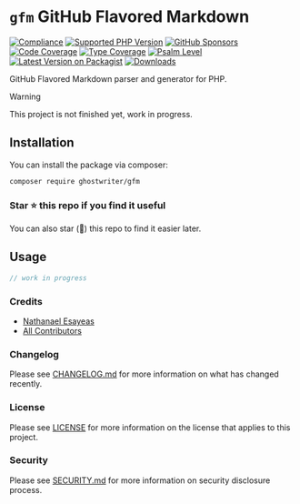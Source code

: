 # `gfm` GitHub Flavored Markdown

[![Compliance](https://github.com/ghostwriter/gfm/actions/workflows/compliance.yml/badge.svg)](https://github.com/ghostwriter/gfm/actions/workflows/compliance.yml)
[![Supported PHP Version](https://badgen.net/packagist/php/ghostwriter/gfm?color=8892bf)](https://www.php.net/supported-versions)
[![GitHub Sponsors](https://img.shields.io/github/sponsors/ghostwriter?label=Sponsor+@ghostwriter/gfm&logo=GitHub+Sponsors)](https://github.com/sponsors/ghostwriter)
[![Code Coverage](https://codecov.io/gh/ghostwriter/gfm/branch/main/graph/badge.svg)](https://codecov.io/gh/ghostwriter/gfm)
[![Type Coverage](https://shepherd.dev/github/ghostwriter/gfm/coverage.svg)](https://shepherd.dev/github/ghostwriter/gfm)
[![Psalm Level](https://shepherd.dev/github/ghostwriter/gfm/level.svg)](https://psalm.dev/docs/running_psalm/error_levels)
[![Latest Version on Packagist](https://badgen.net/packagist/v/ghostwriter/gfm)](https://packagist.org/packages/ghostwriter/gfm)
[![Downloads](https://badgen.net/packagist/dt/ghostwriter/gfm?color=blue)](https://packagist.org/packages/ghostwriter/gfm)

GitHub Flavored Markdown parser and generator for PHP.

> [!WARNING]
>
> This project is not finished yet, work in progress.

## Installation

You can install the package via composer:

``` bash
composer require ghostwriter/gfm
```

### Star ⭐️ this repo if you find it useful

You can also star (🌟) this repo to find it easier later.

## Usage

```php
// work in progress
```

### Credits

- [Nathanael Esayeas](https://github.com/ghostwriter)
- [All Contributors](https://github.com/ghostwriter/gfm/contributors)

### Changelog

Please see [CHANGELOG.md](./CHANGELOG.md) for more information on what has changed recently.

### License

Please see [LICENSE](./LICENSE) for more information on the license that applies to this project.

### Security

Please see [SECURITY.md](./SECURITY.md) for more information on security disclosure process.
